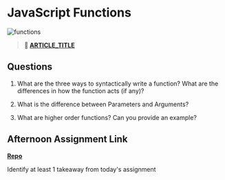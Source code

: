 # JavaScript Functions

![functions](https://bcw.blob.core.windows.net/public/img/function-anatomy.jpg)

> **📖 [ARTICLE_TITLE](https://codeworksacademy.com/fs-student-guide/resources/wk1/REPLACE_ME/)**

## Questions

1. What are the three ways to syntactically write a function? What are the differences in how the function acts (if any)?

2. What is the difference between Parameters and Arguments?

3. What are higher order functions? Can you provide an example?

## Afternoon Assignment Link

**[Repo](https://github.com/{{ghname}}/<ASSIGNMENT_REPO>)**

Identify at least 1 takeaway from today's assignment
